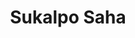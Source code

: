 ---
# Display name
title: Sukalpo Saha

# Is this the primary user of the site?
superuser: false # true or false

# Role/position
role: Pfizer

social:
- icon: linkedin
  icon_pack: fab
  link: https://www.linkedin.com/in/sukalpo-saha-186329b1/

# Highlight the author in author lists? (true/false)
highlight_name: false

# Organizational groups that you belong to (for People widget)
#   Set this to `[]` or comment out if you are not using People widget.
user_groups:
- APAC Organising Committee
---
